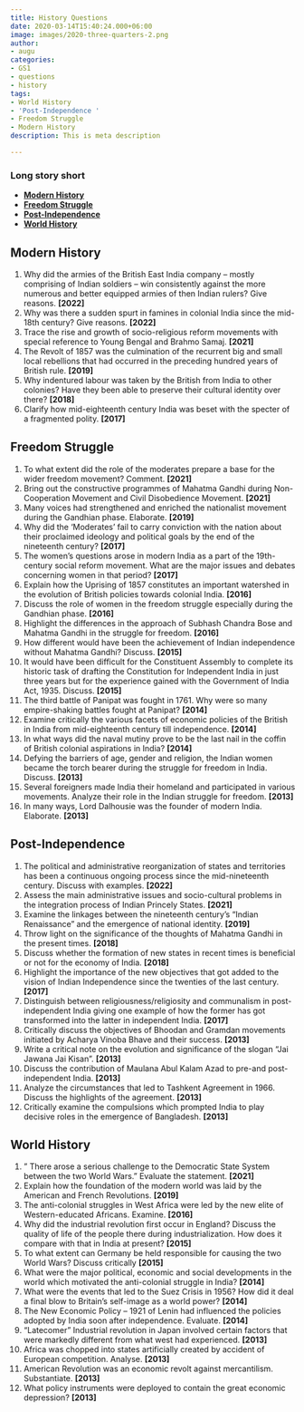 ```yaml
---
title: History Questions
date: 2020-03-14T15:40:24.000+06:00
image: images/2020-three-quarters-2.png
author:
- augu
categories:
- GS1
- questions
- history
tags:
- World History
- 'Post-Independence '
- Freedom Struggle
- Modern History
description: This is meta description

---
```

### **Long story short**

* [**Modern History**](#modern-history)
* [**Freedom Struggle**](#freedom-struggle)
* [**Post-Independence**](#post-independence)
* [**World History**](#world-history)

## **Modern History**

1. Why did the armies of the British East India company – mostly comprising of Indian soldiers – win consistently against the more numerous and better equipped armies of then Indian rulers? Give reasons. **\[2022\]**
2. Why was there a sudden spurt in famines in colonial India since the mid-18th century? Give reasons. **\[2022\]**
3. Trace the rise and growth of socio-religious reform movements with special reference to Young Bengal and Brahmo Samaj. **\[2021\]**
4. The Revolt of 1857 was the culmination of the recurrent big and small local rebellions that had occurred in the preceding hundred years of British rule. **\[2019\]**
5. Why indentured labour was taken by the British from India to other colonies? Have they been able to preserve their cultural identity over there? **\[2018\]**
6. Clarify how mid-eighteenth century India was beset with the specter of a fragmented polity. **\[2017\]**

## **Freedom Struggle**

 1. To what extent did the role of the moderates prepare a base for the wider freedom movement? Comment. **\[2021\]**
 2. Bring out the constructive programmes of Mahatma Gandhi during Non-Cooperation Movement and Civil Disobedience Movement. **\[2021\]**
 3. Many voices had strengthened and enriched the nationalist movement during the Gandhian phase. Elaborate. **\[2019\]**
 4. Why did the ‘Moderates’ fail to carry conviction with the nation about their proclaimed ideology and political goals by the end of the nineteenth century? **\[2017\]**
 5. The women’s questions arose in modern India as a part of the 19th-century social reform movement. What are the major issues and debates concerning women in that period? **\[2017\]**
 6. Explain how the Uprising of 1857 constitutes an important watershed in the evolution of British policies towards colonial India. **\[2016\]**
 7. Discuss the role of women in the freedom struggle especially during the Gandhian phase. **\[2016\]**
 8. Highlight the differences in the approach of Subhash Chandra Bose and Mahatma Gandhi in the struggle for freedom. **\[2016\]**
 9. How different would have been the achievement of Indian independence without Mahatma Gandhi? Discuss. **\[2015\]**
10. It would have been difficult for the Constituent Assembly to complete its historic task of drafting the Constitution for Independent India in just three years but for the experience gained with the Government of India Act, 1935. Discuss. **\[2015\]**
11. The third battle of Panipat was fought in 1761. Why were so many empire-shaking battles fought at Panipat? **\[2014\]**
12. Examine critically the various facets of economic policies of the British in India from mid-eighteenth century till independence. **\[2014\]**
13. In what ways did the naval mutiny prove to be the last nail in the coffin of British colonial aspirations in India? **\[2014\]**
14. Defying the barriers of age, gender and religion, the Indian women became the torch bearer during the struggle for freedom in India. Discuss. **\[2013\]**
15. Several foreigners made India their homeland and participated in various movements. Analyze their role in the Indian struggle for freedom. **\[2013\]**
16. In many ways, Lord Dalhousie was the founder of modern India. Elaborate. **\[2013\]**

## **Post-Independence**

 1. The political and administrative reorganization of states and territories has been a continuous ongoing process since the mid-nineteenth century. Discuss with examples. **\[2022\]**
 2. Assess the main administrative issues and socio-cultural problems in the integration process of Indian Princely States. **\[2021\]**
 3. Examine the linkages between the nineteenth century’s “Indian Renaissance” and the emergence of national identity. **\[2019\]**
 4. Throw light on the significance of the thoughts of Mahatma Gandhi in the present times. **\[2018\]**
 5. Discuss whether the formation of new states in recent times is beneficial or not for the economy of India. **\[2018\]**
 6. Highlight the importance of the new objectives that got added to the vision of Indian Independence since the twenties of the last century. **\[2017\]**
 7. Distinguish between religiousness/religiosity and communalism in post-independent India giving one example of how the former has got transformed into the latter in independent India. **\[2017\]**
 8. Critically discuss the objectives of Bhoodan and Gramdan movements initiated by Acharya Vinoba Bhave and their success. **\[2013\]**
 9. Write a critical note on the evolution and significance of the slogan “Jai Jawana Jai Kisan”. **\[2013\]**
10. Discuss the contribution of Maulana Abul Kalam Azad to pre-and post-independent India. **\[2013\]**
11. Analyze the circumstances that led to Tashkent Agreement in 1966. Discuss the highlights of the agreement. **\[2013\]**
12. Critically examine the compulsions which prompted India to play decisive roles in the emergence of Bangladesh. **\[2013\]**

## **World History**

 1. ” There arose a serious challenge to the Democratic State System between the two World Wars.” Evaluate the statement. **\[2021\]**
 2. Explain how the foundation of the modern world was laid by the American and French Revolutions. **\[2019\]**
 3. The anti-colonial struggles in West Africa were led by the new elite of Western-educated Africans. Examine. **\[2016\]**
 4. Why did the industrial revolution first occur in England? Discuss the quality of life of the people there during industrialization. How does it compare with that in India at present? **\[2015\]**
 5. To what extent can Germany be held responsible for causing the two World Wars? Discuss critically **\[2015\]**
 6. What were the major political, economic and social developments in the world which motivated the anti-colonial struggle in India? **\[2014\]**
 7. What were the events that led to the Suez Crisis in 1956? How did it deal a final blow to Britain’s self-image as a world power? **\[2014\]**
 8. The New Economic Policy – 1921 of Lenin had influenced the policies adopted by India soon after independence. Evaluate. **\[2014\]**
 9. “Latecomer” Industrial revolution in Japan involved certain factors that were markedly different from what west had experienced. **\[2013\]**
10. Africa was chopped into states artificially created by accident of European competition. Analyse. **\[2013\]**
11. American Revolution was an economic revolt against mercantilism. Substantiate. **\[2013\]**
12. What policy instruments were deployed to contain the great economic depression? **\[2013\]**